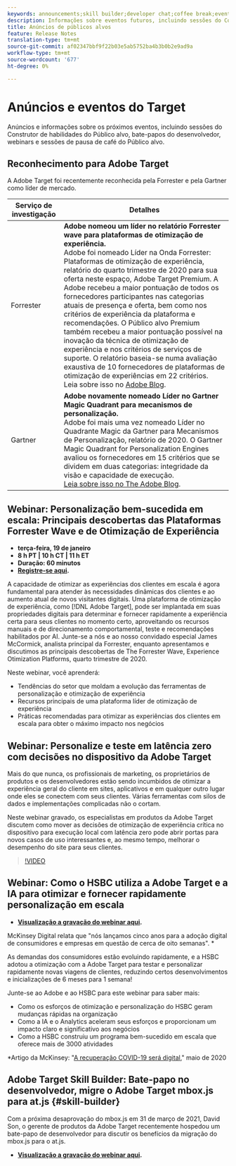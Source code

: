 ```yaml
---
keywords: announcements;skill builder;developer chat;coffee break;events;forrester;gartner;webinar
description: Informações sobre eventos futuros, incluindo sessões do Construtor de habilidades do Público alvo, bate-papos do desenvolvedor, webinars e sessões de pausa de café do Público alvo.
title: Anúncios de públicos alvos
feature: Release Notes
translation-type: tm+mt
source-git-commit: af02347bbf9f22b03e5ab5752ba4b3b0b2e9ad9a
workflow-type: tm+mt
source-wordcount: '677'
ht-degree: 0%

---
```



# Anúncios e eventos do Target

Anúncios e informações sobre os próximos eventos, incluindo sessões do Construtor de habilidades do Público alvo, bate-papos do desenvolvedor, webinars e sessões de pausa de café do Público alvo.

## Reconhecimento para Adobe Target

A Adobe Target foi recentemente reconhecida pela Forrester e pela Gartner como líder de mercado.

| Serviço de investigação | Detalhes |
| --- | --- |
| Forrester | **Adobe nomeou um líder no relatório Forrester wave para plataformas de otimização de experiência.**<br> Adobe foi nomeado Líder na Onda Forrester: Plataformas de otimização de experiência, relatório do quarto trimestre de 2020 para sua oferta neste espaço, Adobe Target Premium. A Adobe recebeu a maior pontuação de todos os fornecedores participantes nas categorias atuais de presença e oferta, bem como nos critérios de experiência da plataforma e recomendações. O Público alvo Premium também recebeu a maior pontuação possível na inovação da técnica de otimização de experiência e nos critérios de serviços de suporte. O relatório baseia-se numa avaliação exaustiva de 10 fornecedores de plataformas de otimização de experiências em 22 critérios.<br>Leia sobre isso no  [Adobe Blog](https://blog.adobe.com/en/2020/11/24/adobe-named-leader-in-forrester-wave-report-experience-optimization-platforms.html). |
| Gartner | **Adobe novamente nomeado Líder no Gartner Magic Quadrant para mecanismos de personalização.**<br> Adobe foi mais uma vez nomeado Líder no Quadrante Magic da Gartner para Mecanismos de Personalização, relatório de 2020. O Gartner Magic Quadrant for Personalization Engines avaliou os fornecedores em 15 critérios que se dividem em duas categorias: integridade da visão e capacidade de execução.<br>[Leia sobre isso no The Adobe Blog](https://theblog.adobe.com/adobe-again-named-leader-in-gartner-magic-quadrant-for-personalization-engines/). |

## Webinar: Personalização bem-sucedida em escala: Principais descobertas das Plataformas Forrester Wave e de Otimização de Experiência

* **terça-feira, 19 de janeiro**
* **8 h PT | 10 h CT | 11 h ET**
* **Duração: 60 minutos**
* **[Registre-se aqui](https://www.adobeeventsonline.com/Webinar/2021/Personalization/index.php?source=998).**

A capacidade de otimizar as experiências dos clientes em escala é agora fundamental para atender às necessidades dinâmicas dos clientes e ao aumento atual de novos visitantes digitais. Uma plataforma de otimização de experiência, como [!DNL Adobe Target], pode ser implantada em suas propriedades digitais para determinar e fornecer rapidamente a experiência certa para seus clientes no momento certo, aproveitando os recursos manuais e de direcionamento comportamental, teste e recomendações habilitados por AI. Junte-se a nós e ao nosso convidado especial James McCormick, analista principal da Forrester, enquanto apresentamos e discutimos as principais descobertas de The Forrester Wave, Experience Otimization Platforms, quarto trimestre de 2020.

Neste webinar, você aprenderá:

* Tendências do setor que moldam a evolução das ferramentas de personalização e otimização de experiência
* Recursos principais de uma plataforma líder de otimização de experiência
* Práticas recomendadas para otimizar as experiências dos clientes em escala para obter o máximo impacto nos negócios

## Webinar: Personalize e teste em latência zero com decisões no dispositivo da Adobe Target

Mais do que nunca, os profissionais de marketing, os proprietários de produtos e os desenvolvedores estão sendo incumbidos de otimizar a experiência geral do cliente em sites, aplicativos e em qualquer outro lugar onde eles se conectem com seus clientes. Várias ferramentas com silos de dados e implementações complicadas não o cortam.

Neste webinar gravado, os especialistas em produtos da Adobe Target discutem como mover as decisões de otimização de experiência crítica no dispositivo para execução local com latência zero pode abrir portas para novos casos de uso interessantes e, ao mesmo tempo, melhorar o desempenho do site para seus clientes.

>[!VIDEO](https://video.tv.adobe.com/v/328148)

## Webinar: Como o HSBC utiliza a Adobe Target e a IA para otimizar e fornecer rapidamente personalização em escala

* **[Visualização a gravação do webinar aqui](https://seminars.adobeconnect.com/ps4ozlg7qfdy/?proto=true).**

McKinsey Digital relata que &quot;nós lançamos cinco anos para a adoção digital de consumidores e empresas em questão de cerca de oito semanas&quot;. *

As demandas dos consumidores estão evoluindo rapidamente, e a HSBC adotou a otimização com a Adobe Target para testar e personalizar rapidamente novas viagens de clientes, reduzindo certos desenvolvimentos e inicializações de 6 meses para 1 semana!

Junte-se ao Adobe e ao HSBC para este webinar para saber mais:

* Como os esforços de otimização e personalização do HSBC geram mudanças rápidas na organização
* Como a IA e o Analytics aceleram seus esforços e proporcionam um impacto claro e significativo aos negócios
* Como a HSBC construiu um programa bem-sucedido em escala que oferece mais de 3000 atividades

*Artigo da McKinsey: &quot;[A recuperação COVID-19 será digital](https://www.mckinsey.com/business-functions/mckinsey-digital/our-insights/the-covid-19-recovery-will-be-digital-a-plan-for-the-first-90-days#),&quot; maio de 2020

## Adobe Target Skill Builder: Bate-papo no desenvolvedor, migre o Adobe Target mbox.js para at.js {#skill-builder}

Com a próxima desaprovação do mbox.js em 31 de março de 2021, David Son, o gerente de produtos da Adobe Target recentemente hospedou um bate-papo de desenvolvedor para discutir os benefícios da migração do mbox.js para o at.js.

* **[Visualização a gravação do webinar aqui](https://seminars.adobeconnect.com/ptdo6mfo6qn6/?proto=true).**